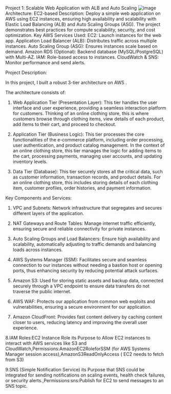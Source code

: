 Project 1: Scalable Web Application with ALB and Auto Scaling
![image](https://github.com/user-attachments/assets/fd920870-a66b-45a3-8c38-954855eff6d4)
Architecture: EC2-based
Description:
Deploy a simple web application on AWS using EC2 instances, ensuring high availability and scalability with Elastic Load Balancing (ALB) and Auto Scaling Groups (ASG). The project demonstrates best practices for compute scalability, security, and cost optimization.
Key AWS Services Used:
EC2: Launch instances for the web app.
Application Load Balancer (ALB): Distributes traffic across multiple instances.
Auto Scaling Group (ASG): Ensures instances scale based on demand.
Amazon RDS (Optional): Backend database (MySQL/PostgreSQL) with Multi-AZ.
IAM: Role-based access to instances.
CloudWatch & SNS: Monitor performance and send alerts.

Project Description:

In this project, I built a robust 3-tier architecture on AWS .

The architecture consists of:

1. Web Application Tier (Presentation Layer): This tier handles the user interface and user experience, providing a seamless interaction platform for customers. Thinking of an online clothing store, this is where customers browse through clothing items, view details of each product, add items to their cart, and proceed to checkout.

2. Application Tier (Business Logic): This tier processes the core functionalities of the e-commerce platform, including order processing, user authentication, and product catalog management. In the context of an online clothing store, this tier manages the logic for adding items to the cart, processing payments, managing user accounts, and updating inventory levels.

3. Data Tier (Database): This tier securely stores all the critical data, such as customer information, transaction records, and product details. For an online clothing store, this includes storing details of each clothing item, customer profiles, order histories, and payment information.

Key Components and Services:

1. VPC and Subnets: Network infrastructure that segregates and secures different layers of the application.

2. NAT Gateways and Route Tables: Manage internet traffic efficiently, ensuring secure and reliable connectivity for private instances.

3. Auto Scaling Groups and Load Balancers: Ensure high availability and scalability, automatically adjusting to traffic demands and balancing loads across instances.

4. AWS Systems Manager (SSM): Facilitates secure and seamless connection to our instances without needing a bastion host or opening ports, thus enhancing security by reducing potential attack surfaces.

5. Amazon S3: Used for storing static assets and backup data, connected securely through a VPC endpoint to ensure data transfers do not traverse the public internet.

6. AWS WAF: Protects our application from common web exploits and vulnerabilities, ensuring a secure environment for our application.

7. Amazon CloudFront: Provides fast content delivery by caching content closer to users, reducing latency and improving the overall user experience.

8.IAM Roles:EC2 Instance Role its Purpose to Allow EC2 instances to interact with AWS services like S3 and CloudWatch,Permissions:AmazonEC2RoleforSSM (for AWS Systems Manager session access),AmazonS3ReadOnlyAccess ( EC2 needs to fetch from S3)

9.SNS (Simple Notification Service) its Purpose that SNS could be integrated for sending notifications on scaling events, health check failures, or security alerts.,Permissions:sns:Publish for EC2 to send messages to an SNS topic.


